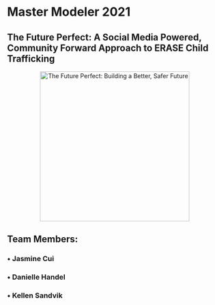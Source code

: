 # Master Modeler 2021 
## The Future Perfect: A Social Media Powered, Community Forward Approach to ERASE Child Trafficking 

<p align="center">
  <img src="/Users/jasminecui/Desktop/futureperfectreadme.png" width="350" title="The Future Perfect: Building a Better, Safer Future">
</p>


## Team Members:
### • Jasmine Cui 
### • Danielle Handel 
### • Kellen Sandvik 


